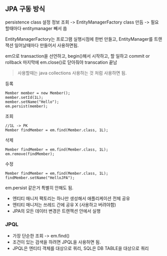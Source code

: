 ## JPA 구동 방식
persistence class 설정 정보 조회 -> EntityManagerFactory class 만듬 -> 필요할때마다 entitymanager 빼서 씀

EntityManagerFactory는 프로그램 실행시점에 한번 만들고,
EntityManager를 트랜잭션 일어날때마다 만들어서 사용하면됨.

em으로 transaction을 선언하고,
begin()해서 시작하고, 할 일하고 commit or rollback 
마지막에 em.close()로 닫아줘야 transcation 끝남

> 사용할때는 java collections 사용하는 것 처럼 사용하면 됨.

등록
``` 
Member member = new Member();
member.setId(1L);
member.setName("Hello");
em.persist(member);
```

조회
```
//1L -> PK
Member findMember = em.find(Member.class, 1L);
```

삭제
```
Member findMember = em.find(Member.class, 1L);
em.remove(findMember);
```

수정
```
Member findMember = em.find(Member.class, 1L);
findMember.setName("HelloJPA");
```
em.persist 같은거 특별히 안해도 됨.

* 엔티티 매니저 팩토리는 하나만 생성해서 애플리케이션 전체 공유
* 엔티티 매니저는 쓰레드 간에 공유 X (사용하고 버려야함)
* JPA의 모든 데이터 변경은 트랜잭션 안에서 실행

### JPQL
- 가장 단순한 조회 -> em.find()
- 조건이 있는 검색을 하려면 JPQL을 사용하면 됨.
- JPQL은 엔티티 객체를 대상으로 쿼리, SQL은 DB TABLE을 대상으로 쿼리